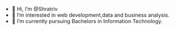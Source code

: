 - 👋 Hi, I’m @Shratriv
- 👀 I’m interested in web development,data and business analysis.
- 🌱 I’m currently pursuing Bachelors in Information Technology.

<!---
Shratriv/Shratriv is a ✨ special ✨ repository because its `README.md` (this file) appears on your GitHub profile.
You can click the Preview link to take a look at your changes.
--->
